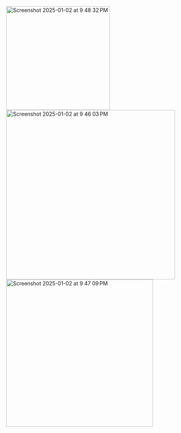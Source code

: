 <img width="277" alt="Screenshot 2025-01-02 at 9 48 32 PM" src="https://github.com/user-attachments/assets/515f9ac6-427b-4d8b-887a-18f409ba949d" />
<img width="452" alt="Screenshot 2025-01-02 at 9 46 03 PM" src="https://github.com/user-attachments/assets/bed00cb1-9d7d-4ef7-b3ba-592171a3ba58" />
<img width="393" alt="Screenshot 2025-01-02 at 9 47 09 PM" src="https://github.com/user-attachments/assets/a8ebb309-7fcc-41c2-915f-01601f409d80" />

